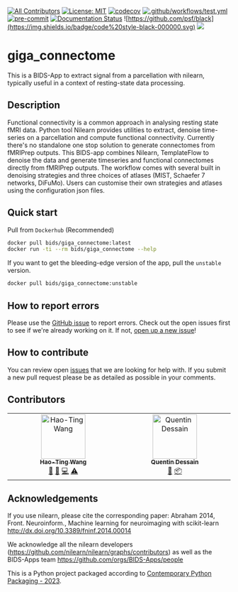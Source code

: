 [![All Contributors](https://img.shields.io/github/all-contributors/bids-apps/giga_connectome?color=ee8449&style=flat)](#contributors)
[![License: MIT](https://img.shields.io/badge/License-MIT-yellow.svg)](https://opensource.org/licenses/MIT)
[![codecov](https://codecov.io/gh/bids-apps/giga_connectome/branch/main/graph/badge.svg?token=P4EGV7NKZ8)](https://codecov.io/gh/bids-apps/giga_connectome)
[![.github/workflows/test.yml](https://github.com/bids-apps/giga_connectome/actions/workflows/test.yml/badge.svg)](https://github.com/bids-apps/giga_connectome/actions/workflows/test.yml)
[![pre-commit](https://github.com/bids-apps/giga_connectome/actions/workflows/run_precommit.yml/badge.svg)](https://github.com/bids-apps/giga_connectome/actions/workflows/run_precommit.yml)
[![Documentation Status](https://readthedocs.org/projects/giga-connectome/badge/?version=stable)](https://giga-connectome.readthedocs.io/en/latest/?badge=stable)
![https://github.com/psf/black](https://img.shields.io/badge/code%20style-black-000000.svg)
![](https://img.shields.io/docker/pulls/bids/giga_connectome)

# giga_connectome

This is a BIDS-App to extract signal from a parcellation with nilearn,
typically useful in a context of resting-state data processing.

## Description

Functional connectivity is a common approach in analysing resting state fMRI data. Python tool Nilearn
provides utilities to extract, denoise time-series on a parcellation and compute functional connectivity.
Currently there's no standalone one stop solution to generate connectomes from fMRIPrep outputs.
This BIDS-app combines Nilearn, TemplateFlow to denoise the data and generate timeseries and functional
connectomes directly from fMRIPrep outputs.
The workflow comes with several built in denoising strategies and three choices of atlases
(MIST, Schaefer 7 networks, DiFuMo).
Users can customise their own strategies and atlases using the configuration json files.

## Quick start

Pull from `Dockerhub` (Recommended)

```bash
docker pull bids/giga_connectome:latest
docker run -ti --rm bids/giga_connectome --help
```

If you want to get the bleeding-edge version of the app,
pull the `unstable` version.

```bash
docker pull bids/giga_connectome:unstable
```

## How to report errors

Please use the [GitHub issue](https://github.com/bids-apps/giga_connectome/issues) to report errors.
Check out the open issues first to see if we're already working on it.
If not, [open up a new issue](https://github.com/bids-apps/giga_connectome/issues/new)!

## How to contribute

You can review open [issues]((https://github.com/bids-apps/giga_connectome/issues)) that we are looking for help with.
If you submit a new pull request please be as detailed as possible in your comments.

## Contributors

<!-- ALL-CONTRIBUTORS-LIST:START - Do not remove or modify this section -->
<!-- prettier-ignore-start -->
<!-- markdownlint-disable -->
<table>
  <tbody>
    <tr>
      <td align="center" valign="top" width="14.28%"><a href="https://wanghaoting.com/"><img src="https://avatars.githubusercontent.com/u/13743617?v=4?s=100" width="100px;" alt="Hao-Ting Wang"/><br /><sub><b>Hao-Ting Wang</b></sub></a><br /><a href="#ideas-htwangtw" title="Ideas, Planning, & Feedback">🤔</a> <a href="#research-htwangtw" title="Research">🔬</a> <a href="#code-htwangtw" title="Code">💻</a> <a href="#test-htwangtw" title="Tests">⚠️</a></td>
      <td align="center" valign="top" width="14.28%"><a href="https://github.com/Hyedryn"><img src="https://avatars.githubusercontent.com/u/5383293?v=4?s=100" width="100px;" alt="Quentin Dessain"/><br /><sub><b>Quentin Dessain</b></sub></a><br /><a href="#userTesting-Hyedryn" title="User Testing">📓</a> <a href="#platform-Hyedryn" title="Packaging">📦</a> </td>
    </tr>
  </tbody>
</table>

<!-- markdownlint-restore -->
<!-- prettier-ignore-end -->

<!-- ALL-CONTRIBUTORS-LIST:END -->

## Acknowledgements

If you use nilearn, please cite the corresponding paper: Abraham 2014,
Front. Neuroinform., Machine learning for neuroimaging with scikit-learn
http://dx.doi.org/10.3389/fninf.2014.00014

We acknowledge all the nilearn developers
(https://github.com/nilearn/nilearn/graphs/contributors)
as well as the BIDS-Apps team
https://github.com/orgs/BIDS-Apps/people

This is a Python project packaged according to [Contemporary Python Packaging - 2023][].

[Contemporary Python Packaging - 2023]: https://effigies.gitlab.io/posts/python-packaging-2023/
